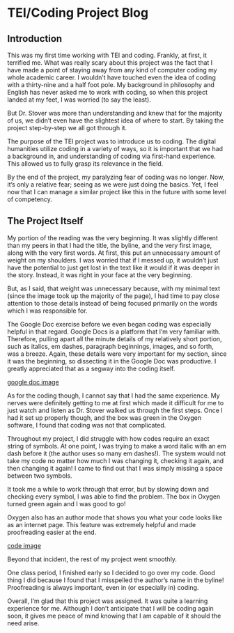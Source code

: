 # TEI/Coding Project Blog

## Introduction

This was my first time working with TEI and coding. Frankly, at first, it terrified me. What was really scary about this project was the fact that I have made a point of staying away from any kind of computer coding my whole academic career. I wouldn’t have touched even the idea of coding with a thirty-nine and a half foot pole. My background in philosophy and English has never asked me to work with coding, so when this project landed at my feet, I was worried (to say the least).

But Dr. Stover was more than understanding and knew that for the majority of us, we didn’t even have the slightest idea of where to start. By taking the project step-by-step we all got through it. 

The purpose of the TEI project was to introduce us to coding. The digital humanities utilize coding in a variety of ways, so it is important that we had a background in, and understanding of coding via first-hand experience. This allowed us to fully grasp its relevance in the field. 

By the end of the project, my paralyzing fear of coding was no longer. Now, it’s only a relative fear; seeing as we were just doing the basics. Yet, I feel now that I can manage a similar project like this in the future with some level of competency. 

## The Project Itself

My portion of the reading was the very beginning. It was slightly different than my peers in that I had the title, the byline, and the very first image, along with the very first words. At first, this put an unnecessary amount of weight on my shoulders. I was worried that if I messed up, it wouldn’t just have the potential to just get lost in the text like it would if it was deeper in the story. Instead, it was right in your face at the very beginning. 

But, as I said, that weight was unnecessary because, with my minimal text (since the image took up the majority of the page), I had time to pay close attention to those details instead of being focused primarily on the words which I was responsible for. 

The Google Doc exercise before we even began coding was especially helpful in that regard. Google Docs is a platform that I’m very familiar with. Therefore, pulling apart all the minute details of my relatively short portion, such as italics, em dashes, paragraph beginnings, images, and so forth, was a breeze. Again, these details were very important for my section, since it was the beginning, so dissecting it in the Google Doc was productive. I greatly appreciated that as a segway into the coding itself. 

[google doc image](http://abbysaether.github.io/abbysaether/images/TEIGoogleDoc.png)

As for the coding though, I cannot say that I had the same experience. My nerves were definitely getting to me at first which made it difficult for me to just watch and listen as Dr. Stover walked us through the first steps. Once I had it set up properly though, and the box was green in the Oxygen software, I found that coding was not that complicated.

Throughout my project, I did struggle with how codes require an exact string of symbols. At one point, I was trying to make a word italic with an em dash before it (the author uses so many em dashes!). The system would not take my code no matter how much I was changing it, checking it again, and then changing it again! I came to find out that I was simply missing a space between two symbols. 

It took me a while to work through that error, but by slowing down and checking every symbol, I was able to find the problem. The box in Oxygen turned green again and I was good to go! 

Oxygen also has an author mode that shows you what your code looks like as an internet page. This feature was extremely helpful and made proofreading easier at the end. 

[code image](http://abbysaether.github.io/abbysaether/images/code.png)

Beyond that incident, the rest of my project went smoothly. 

One class period, I finished early so I decided to go over my code. Good thing I did because I found that I misspelled the author’s name in the byline! Proofreading is always important, even in (or especially in) coding. 

Overall, I’m glad that this project was assigned. It was quite a learning experience for me. Although I don’t anticipate that I will be coding again soon, it gives me peace of mind knowing that I am capable of it should the need arise. 
